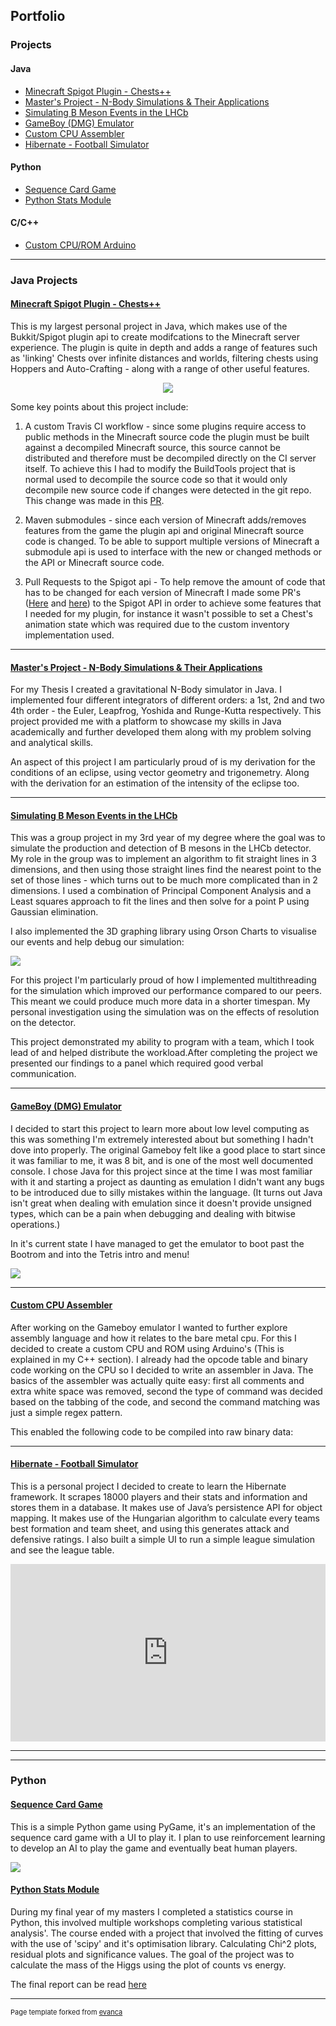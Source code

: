 ## Portfolio

### Projects
#### Java
* [Minecraft Spigot Plugin - Chests++](#minecraft-spigot-plugin---chests)
* [Master's Project - N-Body Simulations & Their Applications](#masters-project---n-body-simulations--their-applications)
* [Simulating B Meson Events in the LHCb](#simulating-b-meson-events-in-the-lhcb)
* [GameBoy (DMG) Emulator](#gameboy-dmg-emulator)
* [Custom CPU Assembler](#custom-cpu-assembler)
* [Hibernate - Football Simulator](#hibernate---football-simulator)

#### Python
* [Sequence Card Game]()
* [Python Stats Module]()

#### C/C++
* [Custom CPU/ROM Arduino]()

---

### Java Projects 

#### [Minecraft Spigot Plugin - Chests++](https://github.com/JamesPeters98/ChestsPlusPlus)

This is my largest personal project in Java, which makes use of the Bukkit/Spigot plugin api to create modifcations to the Minecraft server experience. The plugin is quite in depth and adds a range of features such as 'linking' Chests over infinite distances and worlds, filtering chests using Hoppers and Auto-Crafting - along with a range of other useful features.

<p align="center">
<img src="https://camo.githubusercontent.com/3ca42289c124bad4db92f273e1c057ff65ee247e/68747470733a2f2f692e696d6775722e636f6d2f543143713674382e706e67"/>
</p>

Some key points about this project include:

1. A custom Travis CI workflow - since some plugins require access to public methods in the Minecraft source code the plugin must be built against a decompiled Minecraft source, this source cannot be distributed and therefore must be decompiled directly on the CI server itself. To achieve this I had to modify the BuildTools project that is normal used to decompile the source code so that it would only decompile new source code if changes were detected in the git repo. This change was made in this [PR](https://hub.spigotmc.org/stash/projects/SPIGOT/repos/buildtools/commits/19d26b6581b57fdb0b75577c32fd525c4371860e).

2. Maven submodules - since each version of Minecraft adds/removes features from the game the plugin api and original Minecraft source code is changed. To be able to support multiple versions of Minecraft a submodule api is used to interface with the new or changed methods or the API or Minecraft source code. 

3. Pull Requests to the Spigot api - To help remove the amount of code that has to be changed for each version of Minecraft I made some PR's ([Here](https://hub.spigotmc.org/stash/projects/SPIGOT/repos/craftbukkit/commits/8fb65851f12f78c26ca979377370395e64c8a61f) and [here](https://hub.spigotmc.org/stash/projects/SPIGOT/repos/bukkit/commits/eeb1042f1ac356cc989dd1c4e35b37ee0ab93891)) to the Spigot API in order to achieve some features that I needed for my plugin, for instance it wasn't possible to set a Chest's animation state which was required due to the custom inventory implementation used.

---
#### [Master's Project - N-Body Simulations & Their Applications](https://github.com/JamesPeters98/Java-NBody-Simulation)

For my Thesis I created a gravitational N-Body simulator in Java. I implemented four different integrators of different orders: a 1st, 2nd and two 4th order - the Euler, Leapfrog, Yoshida and Runge-Kutta respectively. This project provided me with a platform to showcase my skills in Java academically and further developed them along with my problem solving and analytical skills. 

An aspect of this project I am particularly proud of is my derivation for the conditions of an eclipse, using vector geometry and trigonemetry. Along with the derivation for an estimation of the intensity of the eclipse too.

---
#### [Simulating B Meson Events in the LHCb](https://github.com/JamesPeters98/PHYS488-Project)

This was a group project in my 3rd year of my degree where the goal was to simulate the production and detection of B mesons in the LHCb detector. My role in the group was to implement an algorithm to fit straight lines in 3 dimensions, and then using those straight lines find the nearest point to the set of those lines - which turns out to be much more complicated than in 2 dimensions. I used a combination of Principal Component Analysis and a Least squares approach to fit the lines and then solve for a point P using Gaussian elimination.

I also implemented the 3D graphing library using Orson Charts to visualise our events and help debug our simulation:

<img src="https://i.imgur.com/ohexefc.gif"/>

For this project I'm particularly proud of how I implemented multithreading for the simulation which improved our performance compared to our peers. This meant we could produce much more data in a shorter timespan. My personal investigation using the simulation was on the effects of resolution on the detector.

This project demonstrated my ability to program with a team, which I took lead of and helped distribute the workload.After completing the project we presented our findings to a panel which required good verbal communication.

---
#### [GameBoy (DMG) Emulator](https://github.com/JamesPeters98/JavaGameboyEmulator)

I decided to start this project to learn more about low level computing as this was something I'm extremely interested about but something I hadn't dove into properly. The original Gameboy felt like a good place to start since it was familiar to me, it was 8 bit, and is one of the most well documented console. I chose Java for this project since at the time I was most familiar with it and starting a project as daunting as emulation I didn't want any bugs to be introduced due to silly mistakes within the language. (It turns out Java isn't great when dealing with emulation since it doesn't provide unsigned types, which can be a pain when debugging and dealing with bitwise operations.)

In it's current state I have managed to get the emulator to boot past the Bootrom and into the Tetris intro and menu!

<img src="https://raw.githubusercontent.com/JamesPeters98/JavaGameboyEmulator/master/images/GameBoyEmu.gif"/>

---
#### [Custom CPU Assembler](https://github.com/JamesPeters98/Custom-CPU)

After working on the Gameboy emulator I wanted to further explore assembly language and how it relates to the bare metal cpu. For this I decided to create a custom CPU and ROM using Arduino's (This is explained in my C++ section). I already had the opcode table and binary code working on the CPU so I decided to write an assembler in Java. The basics of the assembler was actually quite easy: first all comments and extra white space was removed, second the type of command was decided based on the tabbing of the code, and second the command matching was just a simple regex pattern. 

This enabled the following code to be compiled into raw binary data:

  
<script src="http://gist-it.appspot.com/https://github.com/JamesPeters98/Custom-CPU/blob/master/Assembler/rom.asm"></script>

---
#### [Hibernate - Football Simulator](https://github.com/JamesPeters98/Hibernate-Football)

This is a personal project I decided to create to learn the Hibernate framework. It scrapes 18000 players and their stats and information and stores them in a database. It makes use of Java’s persistence API for object mapping. It makes use of the Hungarian algorithm to calculate every teams best formation and team sheet, and using this generates attack and defensive ratings. I also built a simple UI to run a simple league simulation and see the league table.

<style>.embed-container { position: relative; padding-bottom: 56.25%; height: 0; overflow: hidden; max-width: 100%; } .embed-container iframe, .embed-container object, .embed-container embed { position: absolute; top: 0; left: 0; width: 100%; height: 100%; }</style><div class='embed-container'><iframe src='https://www.youtube.com/embed/sa5dl1AiVEY' frameborder='0' allowfullscreen></iframe></div>
---

---
### Python

#### [Sequence Card Game](https://github.com/JamesPeters98/Sequence-Card-Game)

This is a simple Python game using PyGame, it's an implementation of the sequence card game with a UI to play it. I plan to use reinforcement learning to develop an AI to play the game and eventually beat human players.

<img src="https://raw.githubusercontent.com/JamesPeters98/Sequence-Card-Game/master/image.png" />

#### [Python Stats Module](https://github.com/JamesPeters98/Stats-Workshops)

During my final year of my masters I completed a statistics course in Python, this involved multiple workshops completing various statistical analysis'. The course ended with a project that involved the fitting of curves with the use of 'scipy' and it's optimisation library. Calculating Chi^2 plots, residual plots and significance values. The goal of the project was to calculate the mass of the Higgs using the plot of counts vs energy.

The final report can be read [here](https://github.com/JamesPeters98/Stats-Workshops/blob/master/Mini-Project/Particle_Project.pdf)



---
<p style="font-size:11px">Page template forked from <a href="https://github.com/evanca/quick-portfolio">evanca</a></p>
<!-- Remove above link if you don't want to attibute -->
